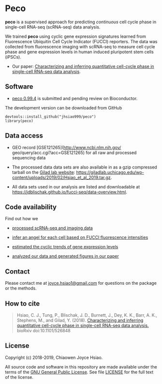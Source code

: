 # Peco

__peco__ is a supervised approach for predicting _continuous_ cell cycle phase in single-cell RNA-seq (scRNA-seq) data analysis. 

We trained __peco__ using cyclic gene expression signatures learned from Fluorescence Ubiquitin Cell Cycle Indicator (FUCCI) reporters. The data was collected from  fluorescence imaging with scRNA-seq to measure cell cycle phase and gene expression levels in human induced pluripotent stem cells (iPSCs). 

* Our paper: [Characterizing and inferring quantitative cell-cycle phase in single-cell RNA-seq data analysis](doi.org/10.1101/526848).


## Software

* [peco 0.99.4](https://github.com/jhsiao999/peco) is submitted and pending review on Bioconductor.

The development version can be downloaded from GitHub

```{r, eval=F}
devtools::install_github("jhsiao999/peco")
library(peco)
```


## Data access

* GEO record [GSE121265](http://www.ncbi.nlm.nih.gov/ geo/query/acc.cgi?acc=GSE121265) 
for all raw and processed sequencing data

* The processed data data sets are also available in as a gzip compressed 
tarball on the [Gilad lab website](https://giladlab.uchicago.edu/data/): https://giladlab.uchicago.edu/wp-content/uploads/2019/02/Hsiao_et_al_2019.tar.gz.

* All data sets used in our analysis are listed and downloadable at https://jdblischak.github.io/fucci-seq/data-overview.html.


## Code availability

Find out how we 

* [processed scRNA-seq and imaging data](access_data.html)

* [infer an angel for each cell based on FUCCI fluorescence intensities](https://jdblischak.github.io/fucci-seq/images-circle-ordering-eval.html)

* [estimated the cyclic trends of gene expression levels](https://jdblischak.github.io/fucci-seq/npreg-trendfilter-quantile.html)

* [analyzed our data and generated figures in our paper](https://github.com/jhsiao999/peco-paper/tree/master/code)



## Contact

Please contact me at [joyce.hsiao1@gmail.com](joyce.hsiao1@gmail.com)
for questions on the package or the methods.

## How to cite

> Hsiao, C. J., Tung, P., Blischak, J. D., Burnett, J., Dey, K. K.,
> Barr, A. K., Stephens, M., and Gilad, Y. (2018). [Characterizing and
> inferring quantitative cell-cycle phase in single-cell RNA-seq data
> analysis.](https://doi.org/10.1101/526848) bioRxiv doi:10.1101/526848

## License

Copyright (c) 2018-2019, Chiaowen Joyce Hsiao.

All source code and software in this repository are made available
under the terms of the [GNU General Public
License](https://www.gnu.org/licenses/gpl-3.0.en.html). See
file [LICENSE](LICENSE) for the full text of the license.


